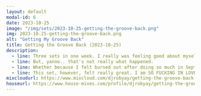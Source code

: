 ```yaml
---
layout: default
modal-id: 6
date: 2023-10-25
image: "/img/sets/2023-10-25-getting-the-groove-back.png"
img: 2023-10-25-getting-the-groove-back.png
alt: "Getting My Groove Back"
title: Getting the Groove Back (2023-10-25)
description:
  - line: Three sets in one week. I really was feeling good about myself! I thought that shit was gonna keep up, and I'd end up hitting my goal of 80 hours of content within a month!
  - line: But, yanno.. that's not really what happened.
  - line: Whether because I felt burned out after doing so much in September, or because I got lazy, or whatever, I just wasn't feeling up to it for around a month. I kept experimenting with new tracks, but nothing really excited me.
  - line: This set, however, felt really great. I am SO FUCKING IN LOVE with Suki Soul. Every single time I hear Wear it Out, I feel happy.
mixcloudurl: https://www.mixcloud.com/djrobyay/getting-the-groove-back-2023-10-25/
houseurl: https://www.house-mixes.com/profile/djrobyay/getting-the-groove-back
---
```


